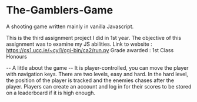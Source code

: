 # The-Gamblers-Game
A shooting game written mainly in vanilla Javascript.

This is the third assignment project I did in 1st year. The objective of this assignment was to examine my JS abilities.
Link to website : https://cs1.ucc.ie/~cyl1/cgi-bin/ca2/run.py
Grade awarded : 1st Class Honours

-- A little about the game --
It is player-controlled, you can move the player with navigation keys.
There are two levels, easy and hard. In the hard level, the position of the player is tracked and the enemies chases after the player.
Players can create an account and log in for their scores to be stored on a leaderboard if it is high enough.
